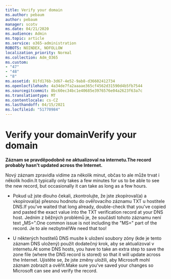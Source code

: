 ```yaml
---
title: Verify your domain
ms.author: pebaum
author: pebaum
manager: scotv
ms.date: 04/21/2020
ms.audience: Admin
ms.topic: article
ms.service: o365-administration
ROBOTS: NOINDEX, NOFOLLOW
localization_priority: Normal
ms.collection: Adm_O365
ms.custom:
- "47"
- "48"
- "8"
ms.assetid: 81fd176b-3d67-4e52-9ab8-d36602412734
ms.openlocfilehash: 4a34de7fa2aaaae365cf4562d31590d4b5fb7544
ms.sourcegitcommit: 8bc60ec34bc1e40685e3976576e04a2623f63a7c
ms.translationtype: MT
ms.contentlocale: cs-CZ
ms.lasthandoff: 04/15/2021
ms.locfileid: "51770984"
---
```

# <a name="verify-your-domain"></a><span data-ttu-id="c5ae8-102">Verify your domain</span><span class="sxs-lookup"><span data-stu-id="c5ae8-102">Verify your domain</span></span>

 <span data-ttu-id="c5ae8-103">**Záznam se pravděpodobně ne aktualizoval na internetu.**</span><span class="sxs-lookup"><span data-stu-id="c5ae8-103">**The record probably hasn't updated across the Internet.**</span></span>
  
<span data-ttu-id="c5ae8-104">Nový záznam zpravidla vidíme za několik minut, občas to ale může trvat i několik hodin.</span><span class="sxs-lookup"><span data-stu-id="c5ae8-104">It typically only takes a few minutes for us to be able to see the new record, but occasionally it can take as long as a few hours.</span></span> 
  
- <span data-ttu-id="c5ae8-105">Pokud už jste dlouho čekali, zkontrolujte, že jste zkopíroval(a) a vkopíroval(a) přesnou hodnotu do ověřovacího záznamu TXT u hostitele DNS.</span><span class="sxs-lookup"><span data-stu-id="c5ae8-105">If you've waited that long already, double-check that you've copied and pasted the exact value into the TXT verification record at your DNS host.</span></span> <span data-ttu-id="c5ae8-106">Jedním z běžných problémů je, že součástí tohoto záznamu není text „MS=".</span><span class="sxs-lookup"><span data-stu-id="c5ae8-106">One common issue is not including the "MS=" part of the record.</span></span> <span data-ttu-id="c5ae8-107">Je to ale nezbytné!</span><span class="sxs-lookup"><span data-stu-id="c5ae8-107">We need that too!</span></span>

- <span data-ttu-id="c5ae8-108">U některých hostitelů DNS musíte k uložení soubory zóny (kde je tento záznam DNS uložený) použít dodatečný krok, aby se aktualizoval v internetu.</span><span class="sxs-lookup"><span data-stu-id="c5ae8-108">At some DNS hosts, you have to take an extra step to save the zone file (where the DNS record is stored) so that it will update across the Internet.</span></span> <span data-ttu-id="c5ae8-109">Ujistěte se, že jste změny uložili, aby Microsoft mohl záznam zobrazit a ověřit.</span><span class="sxs-lookup"><span data-stu-id="c5ae8-109">Make sure you've saved your changes so Microsoft can see and verify the record.</span></span>
